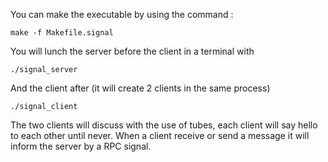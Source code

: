 You can make the executable by using the command :

    make -f Makefile.signal
    
You will lunch the server before the client in a terminal with

    ./signal_server
    
And the client after (it will create 2 clients in the same process)

    ./signal_client
    

The two clients will discuss with the use of tubes, each client will say hello to each other until never.
When a client receive or send a message it will inform the server by a RPC signal.
